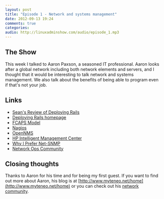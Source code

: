 ```yaml
---
layout: post
title: "Episode 1 - Network and systems management"
date: 2012-09-13 19:24
comments: true
categories: 
audio: http://linuxadminshow.com/audio/episode_1.mp3
---
```


## The Show

This week I talked to Aaron Paxson, a seasoned IT professional. Aaron looks after a global network including both network elements and servers, and I thought that it would be interesting to talk network and systems management. We also talk about the benefits of being able to program even if that's not your job.

## Links

 * [Sean's Review of Deploying Rails](http://ertw.com/blog/2012/08/14/deploying-rails-review/)
 * [Deploying Rails homepage](http://pragprog.com/book/cbdepra/deploying-rails)
 * [FCAPS Model](http://en.wikipedia.org/wiki/FCAPS)
 * [Nagios](http://www.nagios.org/)
 * [OpenNMS](http://www.opennms.org/)
 * [HP Intelligent Management Center](http://h17007.www1.hp.com/us/en/products/network-management/index.aspx#comprehensive)
 * [Why I Prefer Net-SNMP](http://www.netopscommunity.net/web/neelixx/home/-/blogs/why-i-prefer-net-snmp)
 * [Network Ops Community](http://www.netopscommunity.net/)

## Closing thoughts

Thanks to Aaron for his time and for being my first guest. If you want to find out more about Aaron, his blog is at [http://www.myteneo.net/home](http://www.myteneo.net/home) or you can check out his [network community](http://www.netopscommunity.net).

